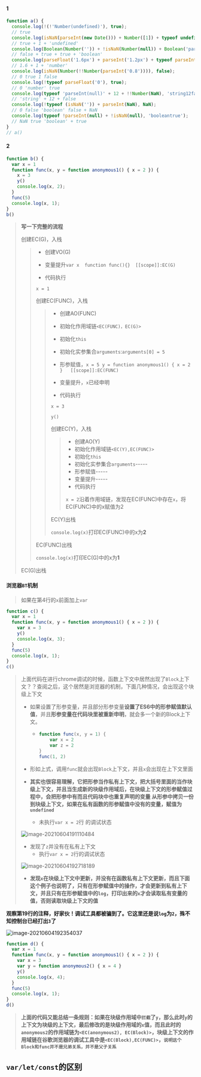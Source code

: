 #### 1

```js
function a() {
  console.log(!(!'Number(undefined)'), true);
  // true
  console.log(isNaN(parseInt(new Date())) + Number([1]) + typeof undefined, '2undefined');
  // true + 1 + 'undefined'
  console.log(Boolean(Number('')) + !isNaN(Number(null)) + Boolean('parseInt[]') + typeof !(null), '2boolean');
  // false + true + true + 'boolean'
  console.log(parseFloat('1.6px') + parseInt('1.2px') + typeof parseInt(null), '2.6number');
  // 1.6 + 1 + 'number'
  console.log(isNaN(Number(!!Number(parseInt('0.8')))), false);
  // 0 true 1 false
  console.log(!typeof parseFloat('0'), true);
  // 0 'number' true
  console.log(typeof 'parseInt(null)' + 12 + !!Number(NaN), 'string12false');
  // 'string' + 12 + false
  console.log(!typeof (isNaN('')) + parseInt(NaN), NaN);
  // 0 false 'boolean' false + NaN
  console.log(typeof !parseInt(null) + !isNaN(null), 'booleantrue');
  // NaN true 'boolean' + true
}
// a()
```



#### 2

```js
function b() {
  var x = 1
  function func(x, y = function anonymous1() { x = 2 }) {
    x = 3
    y()
    console.log(x, 2);
  }
  func(5)
  console.log(x, 1);
}
b()
```

> **写一下完整的流程**
>
> 创建EC(G)，入栈
>
> > + 创建VO(G)
> >
> > + 变量提升`var x  function func(){}  [[scope]]:EC(G)`
> >
> > - 代码执行
> >
> > `x = 1`
> >
> > 创建EC(FUNC)，入栈
> >
> > > + 创建AO(FUNC)
> > >
> > > + 初始化作用域链`<EC(FUNC)，EC(G)>`
> > >
> > > + 初始化`this`
> > > + 初始化实参集合`arguments`:`arguments[0] = 5 `
> > > + 形参赋值，`x = 5 y = function anonymous1() { x = 2 }   [[scope]]:EC(FUNC)` 
> > > + 变量提升，`x`已经申明
> > > + 代码执行
> > >
> > > `x = 3`
> > >
> > > `y()`
> > >
> > > 创建EC(Y)，入栈
> > >
> > > > + 创建AO(Y)
> > > > + 初始化作用域链`<EC(Y),EC(FUNC)>`
> > > > + 初始化`this`
> > > > + 初始化实参集合`arguments`-----
> > > > + 形参赋值-----
> > > > + 变量提升-----
> > > > + 代码执行
> > > >
> > > > `x = 2`沿着作用域链，发现在EC(FUNC)中存在`x`，将EC(FUNC)中的x赋值为2
> > >
> > > EC(Y)出栈
> > >
> > > `console.log(x)`打印EC(FUNC)中的x为**2**
> >
> > EC(FUNC)出栈
> >
> > `console.log(x)`打印EC(G)中的x为**1**
>
> EC(G)出栈

#### 浏览器`BT`机制

> 如果在第4行的`x`前面加上`var`

```js
function c() {
  var x = 1
  function func(x, y = function anonymous1() { x = 2 }) {
    var x = 3
    y()
    console.log(x, 3);
  }
  func(5)
  console.log(x, 1);
}
c()
```

> 上面代码在进行chrome调试的时候，函数上下文中居然出现了`Block`上下文？？查阅之后，这个居然是浏览器的机制，下面几种情况，会出现这个块级上下文
>
> + 如果设置了形参变量，并且部分形参变量**设置了ES6中的形参赋值默认值**，并且**形参变量在代码块里被重新申明**，就会多一个新的Block上下文。
>
>   + ```js
>     function func(x, y = 1) {
>         var x = 2
>         var z = 2
>     }
>     func(1, 2)
>     ```
>
> + 形如上式，调用`func`就会出现`Block`上下文，并且`x`会出现在上下文里面
>
> + **其实也很容易理解，它把形参当作私有上下文，把大括号里面的当作块级上下文，并且当生成新的块级作用域后，在块级上下文的形参赋值过程中，会把形参中有而且代码块中也重复声明的变量 从形参中拷贝一份到块级上下文，如果在私有函数的形参赋值中没有的变量，赋值为`undefined`**
>
>   + 未执行`var x = 2`行 的调试状态
>
> ![image-20210604191110484](https://cdn.jsdelivr.net/gh/zangguojun/PicGo/20210604191117.png)
>
> + 发现了`z`并没有在私有上下文
>   + 执行`var x = 2`行的调试状态
>
> ![image-20210604192718189](https://cdn.jsdelivr.net/gh/zangguojun/PicGo/20210604192718.png)
>
> + **发现`x`在块级上下文中更新，并没有在函数私有上下文更新，而且下面这个例子也说明了，只有在形参赋值中的操作，才会更新到私有上下文，并且只有在形参赋值中的`log`，打印出来的`x`才会读取私有变量的值，否则读取块级上下文的值**

**观察第19行的注释，好家伙！调试工具都被骗到了。它这里还是说`log`为`2`，殊不知控制台已经打出`3`了**

![image-20210604192354037](https://cdn.jsdelivr.net/gh/zangguojun/PicGo/20210604192354.png)

```js
function d() {
  var x = 1
  function func(x, y = function anonymous1() { x = 2 }) {
    var x = 3
    var y = function anonymous2() { x = 4 }
    y()
    console.log(x, 4);
  }
  func(5)
  console.log(x, 1);
}
d()
```

> **上面的代码又能总结一条规则：如果在块级作用域中`拦截`了`y`，那么此时`y`的上下文为块级的上下文，最后修改的是块级作用域的`x`值，而且此时的`anonymous2`的作用域链为`<EC(anonymous2), EC(Block)>`，块级上下文的作用域链在谷歌浏览器的调试工具中是`<EC(Block),EC(FUNC)>`，`说明这个Block和func并不是兄弟关系，并不是父子关系`**





## `var/let/const`的区别















